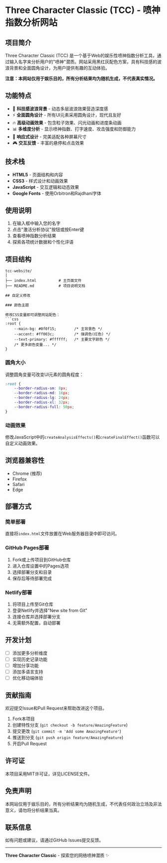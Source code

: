# Three Character Classic (TCC) - 喷神指数分析网站

## 项目简介

Three Character Classic (TCC) 是一个基于Web的娱乐性喷神指数分析工具，通过输入名字来分析用户的"喷神"潜质。网站采用黑红灰配色方案，具有科技感的波浪背景和全面圆角设计，为用户提供有趣的互动体验。

**注意：本网站仅用于娱乐目的，所有分析结果均为随机生成，不代表真实情况。**

## 功能特点

- 🌊 **科技感波浪背景** - 动态多层波浪效果营造深度感
- ⚡ **全面圆角设计** - 所有UI元素采用圆角设计，现代且友好
- 🔥 **高级动画效果** - 包含粒子效果、闪光动画和进度条动画
- 📊 **多维度分析** - 显示喷神指数、打字速度、攻击强度和防御能力
- 📱 **响应式设计** - 完美适配各种屏幕尺寸
- 🎮 **交互反馈** - 丰富的悬停和点击效果

## 技术栈

- **HTML5** - 页面结构和内容
- **CSS3** - 样式设计和动画效果
- **JavaScript** - 交互逻辑和动态效果
- **Google Fonts** - 使用Orbitron和Rajdhani字体

## 使用说明

1. 在输入框中输入您的名字
2. 点击"激活分析协议"按钮或按Enter键
3. 查看喷神指数分析结果
4. 探索各项统计数据和个性化评语

## 项目结构

```
tcc-website/
│
├── index.html          # 主页面文件
├── README.md           # 项目说明文档

## 自定义修改

### 颜色主题

修改CSS变量即可调整网站配色：
```css
:root {
    --main-bg: #0f0f15;        /* 主背景色 */
    --accent: #ff003c;         /* 强调色(红色) */
    --text-primary: #ffffff;   /* 主要文字颜色 */
    /* 更多颜色变量... */
}
```

### 圆角大小

调整圆角变量可改变UI元素的圆角程度：
```css
:root {
    --border-radius-sm: 8px;
    --border-radius-md: 16px;
    --border-radius-lg: 24px;
    --border-radius-xl: 32px;
    --border-radius-full: 50px;
}
```

### 动画效果

修改JavaScript中的`createAnalysisEffects()`和`createFinalEffect()`函数可以自定义动画效果。

## 浏览器兼容性

- Chrome (推荐)
- Firefox
- Safari
- Edge

## 部署方式

### 简单部署

直接将`index.html`文件放置在Web服务器目录中即可访问。

### GitHub Pages部署

1. Fork或上传项目到GitHub仓库
2. 进入仓库设置中的Pages选项
3. 选择部署分支和目录
4. 保存后等待部署完成

### Netlify部署

1. 将项目上传至Git仓库
2. 登录Netlify并选择"New site from Git"
3. 连接仓库并选择部署分支
4. 无需额外配置，自动部署

## 开发计划

- [ ] 添加更多分析维度
- [ ] 实现历史记录功能
- [ ] 增加分享功能
- [ ] 添加多语言支持
- [ ] 优化移动端体验

## 贡献指南

欢迎提交Issue和Pull Request来帮助改进这个项目。

1. Fork本项目
2. 创建特性分支 (`git checkout -b feature/AmazingFeature`)
3. 提交更改 (`git commit -m 'Add some AmazingFeature'`)
4. 推送到分支 (`git push origin feature/AmazingFeature`)
5. 开启Pull Request

## 许可证

本项目采用MIT许可证，详见LICENSE文件。

## 免责声明

本网站仅用于娱乐目的，所有分析结果均为随机生成，不代表任何政治立场及非法意义，请勿将分析结果当真。

## 联系信息

如有问题或建议，请通过GitHub Issues提交反馈。

---

**Three Character Classic** - 探索您的网络喷神潜质 ✨
